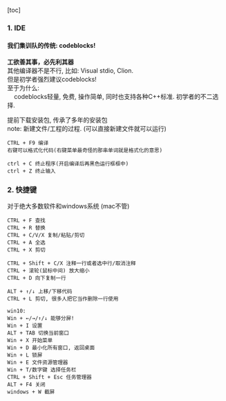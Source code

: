 
[toc]

### 1. IDE
#### 我们集训队的传统: codeblocks! 
**工欲善其事，必先利其器**  
其他编译器不是不行, 比如: Visual stdio, Clion.  
但是初学者强烈建议codeblocks!  
至于为什么:  
&nbsp;&nbsp;&nbsp;&nbsp;codeblocks轻量, 免费, 操作简单, 同时也支持各种C++标准. 初学者的不二选择.

提前下载安装包, 传承了多年的安装包  
note: 新建文件/工程的过程.
(可以直接新建文件就可以运行)

```
CTRL + F9 编译
右键可以格式化代码(右键菜单最奇怪的那串单词就是格式化的意思)

ctrl + C 终止程序(开启编译后再黑色运行框框中)
ctrl + Z 终止输入
```


### 2. 快捷键

对于绝大多数软件和windows系统 (mac不管)
```
CTRL + F 查找
CTRL + R 替换
CTRL + C/V/X 复制/粘贴/剪切
CTRL + A 全选
CTRL + X 剪切

CTRL + Shift + C/X 注释一行或者选中行/取消注释
CTRL + 滚轮(鼠标中间) 放大缩小
CTRL + D 向下复制一行

ALT + ↑/↓ 上移/下移代码
CTRL + L 剪切, 很多人把它当作删除一行使用

win10:
Win + ←/→/↑/↓ 能够分屏!
Win + I 设置
ALT + TAB 切换当前窗口
Win + X 开始菜单
Win + D 最小化所有窗口, 返回桌面
Win + L 锁屏
Win + E 文件资源管理器
Win + T/数字键 选择任务栏
CTRL + Shift + Esc 任务管理器
ALT + F4 关闭
windows + W 截屏
```




